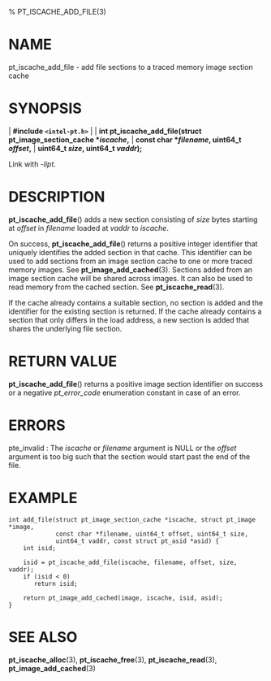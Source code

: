 % PT_ISCACHE_ADD_FILE(3)

<!---
 ! Copyright (c) 2015-2021, Intel Corporation
 !
 ! Redistribution and use in source and binary forms, with or without
 ! modification, are permitted provided that the following conditions are met:
 !
 !  * Redistributions of source code must retain the above copyright notice,
 !    this list of conditions and the following disclaimer.
 !  * Redistributions in binary form must reproduce the above copyright notice,
 !    this list of conditions and the following disclaimer in the documentation
 !    and/or other materials provided with the distribution.
 !  * Neither the name of Intel Corporation nor the names of its contributors
 !    may be used to endorse or promote products derived from this software
 !    without specific prior written permission.
 !
 ! THIS SOFTWARE IS PROVIDED BY THE COPYRIGHT HOLDERS AND CONTRIBUTORS "AS IS"
 ! AND ANY EXPRESS OR IMPLIED WARRANTIES, INCLUDING, BUT NOT LIMITED TO, THE
 ! IMPLIED WARRANTIES OF MERCHANTABILITY AND FITNESS FOR A PARTICULAR PURPOSE
 ! ARE DISCLAIMED. IN NO EVENT SHALL THE COPYRIGHT OWNER OR CONTRIBUTORS BE
 ! LIABLE FOR ANY DIRECT, INDIRECT, INCIDENTAL, SPECIAL, EXEMPLARY, OR
 ! CONSEQUENTIAL DAMAGES (INCLUDING, BUT NOT LIMITED TO, PROCUREMENT OF
 ! SUBSTITUTE GOODS OR SERVICES; LOSS OF USE, DATA, OR PROFITS; OR BUSINESS
 ! INTERRUPTION) HOWEVER CAUSED AND ON ANY THEORY OF LIABILITY, WHETHER IN
 ! CONTRACT, STRICT LIABILITY, OR TORT (INCLUDING NEGLIGENCE OR OTHERWISE)
 ! ARISING IN ANY WAY OUT OF THE USE OF THIS SOFTWARE, EVEN IF ADVISED OF THE
 ! POSSIBILITY OF SUCH DAMAGE.
 !-->

# NAME

pt_iscache_add_file - add file sections to a traced memory image section cache


# SYNOPSIS

| **\#include `<intel-pt.h>`**
|
| **int pt_iscache_add_file(struct pt_image_section_cache \**iscache*,**
|                         **const char \**filename*, uint64_t *offset*,**
|                         **uint64_t *size*, uint64_t *vaddr*);**

Link with *-lipt*.


# DESCRIPTION

**pt_iscache_add_file**() adds a new section consisting of *size* bytes starting
at *offset* in *filename* loaded at *vaddr* to *iscache*.

On success, **pt_iscache_add_file**() returns a positive integer identifier that
uniquely identifies the added section in that cache.  This identifier can be
used to add sections from an image section cache to one or more traced memory
images.  See **pt_image_add_cached**(3).  Sections added from an image section
cache will be shared across images.  It can also be used to read memory from the
cached section.  See **pt_iscache_read**(3).

If the cache already contains a suitable section, no section is added and the
identifier for the existing section is returned.  If the cache already contains
a section that only differs in the load address, a new section is added that
shares the underlying file section.


# RETURN VALUE

**pt_iscache_add_file**() returns a positive image section identifier on success
or a negative *pt_error_code* enumeration constant in case of an error.


# ERRORS

pte_invalid
:   The *iscache* or *filename* argument is NULL or the *offset* argument is too
    big such that the section would start past the end of the file.


# EXAMPLE

~~~{.c}
int add_file(struct pt_image_section_cache *iscache, struct pt_image *image,
             const char *filename, uint64_t offset, uint64_t size,
             uint64_t vaddr, const struct pt_asid *asid) {
    int isid;

    isid = pt_iscache_add_file(iscache, filename, offset, size, vaddr);
    if (isid < 0)
       return isid;

    return pt_image_add_cached(image, iscache, isid, asid);
}
~~~


# SEE ALSO

**pt_iscache_alloc**(3), **pt_iscache_free**(3), **pt_iscache_read**(3),
**pt_image_add_cached**(3)

